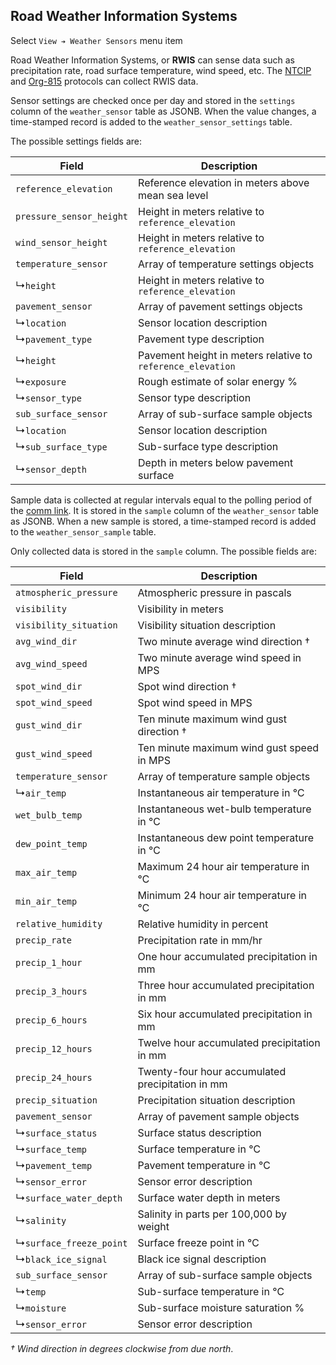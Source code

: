 ## Road Weather Information Systems

Select `View ➔ Weather Sensors` menu item

Road Weather Information Systems, or **RWIS** can sense data such as
precipitation rate, road surface temperature, wind speed, etc.  The [NTCIP]
and [Org-815] protocols can collect RWIS data.

Sensor settings are checked once per day and stored in the `settings` column of
the `weather_sensor` table as JSONB.  When the value changes, a time-stamped
record is added to the `weather_sensor_settings` table.

The possible settings fields are:

Field                    | Description
-------------------------|---------------------------------------------------
`reference_elevation`    | Reference elevation in meters above mean sea level
`pressure_sensor_height` | Height in meters relative to `reference_elevation`
`wind_sensor_height`     | Height in meters relative to `reference_elevation`
`temperature_sensor`     | Array of temperature settings objects
↳`height`                | Height in meters relative to `reference_elevation`
`pavement_sensor`        | Array of pavement settings objects
↳`location`              | Sensor location description
↳`pavement_type`         | Pavement type description
↳`height`                | Pavement height in meters relative to `reference_elevation`
↳`exposure`              | Rough estimate of solar energy %
↳`sensor_type`           | Sensor type description
`sub_surface_sensor`     | Array of sub-surface sample objects
↳`location`              | Sensor location description
↳`sub_surface_type`      | Sub-surface type description
↳`sensor_depth`          | Depth in meters below pavement surface

Sample data is collected at regular intervals equal to the polling period of the
[comm link].  It is stored in the `sample` column of the `weather_sensor` table
as JSONB.  When a new sample is stored, a time-stamped record is added to the
`weather_sensor_sample` table.

Only collected data is stored in the `sample` column.  The possible fields are:

Field                   | Description
------------------------|------------------------------------
`atmospheric_pressure`  | Atmospheric pressure in pascals
`visibility`            | Visibility in meters
`visibility_situation`  | Visibility situation description
`avg_wind_dir`          | Two minute average wind direction †
`avg_wind_speed`        | Two minute average wind speed in MPS
`spot_wind_dir`         | Spot wind direction †
`spot_wind_speed`       | Spot wind speed in MPS
`gust_wind_dir`         | Ten minute maximum wind gust direction †
`gust_wind_speed`       | Ten minute maximum wind gust speed in MPS
`temperature_sensor`    | Array of temperature sample objects
↳`air_temp`             | Instantaneous air temperature in ℃
`wet_bulb_temp`         | Instantaneous wet-bulb temperature in ℃
`dew_point_temp`        | Instantaneous dew point temperature in ℃
`max_air_temp`          | Maximum 24 hour air temperature in ℃
`min_air_temp`          | Minimum 24 hour air temperature in ℃
`relative_humidity`     | Relative humidity in percent
`precip_rate`           | Precipitation rate in mm/hr
`precip_1_hour`         | One hour accumulated precipitation in mm
`precip_3_hours`        | Three hour accumulated precipitation in mm
`precip_6_hours`        | Six hour accumulated precipitation in mm
`precip_12_hours`       | Twelve hour accumulated precipitation in mm
`precip_24_hours`       | Twenty-four hour accumulated precipitation in mm
`precip_situation`      | Precipitation situation description
`pavement_sensor`       | Array of pavement sample objects
↳`surface_status`       | Surface status description
↳`surface_temp`         | Surface temperature in ℃
↳`pavement_temp`        | Pavement temperature in ℃
↳`sensor_error`         | Sensor error description
↳`surface_water_depth`  | Surface water depth in meters
↳`salinity`             | Salinity in parts per 100,000 by weight
↳`surface_freeze_point` | Surface freeze point in ℃
↳`black_ice_signal`     | Black ice signal description
`sub_surface_sensor`    | Array of sub-surface sample objects
↳`temp`                 | Sub-surface temperature in ℃
↳`moisture`             | Sub-surface moisture saturation %
↳`sensor_error`         | Sensor error description

_† Wind direction in degrees clockwise from due north_.


[comm link]: admin_guide.html#comm_links
[NTCIP]: admin_guide.html#ntcip
[ORG-815]: admin_guide.html#org815
